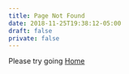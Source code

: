 ```yaml
---
title: Page Not Found
date: 2018-11-25T19:38:12-05:00
draft: false
private: false
---
```


Please try going [Home](/)